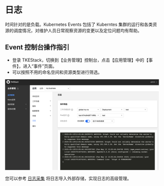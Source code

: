 # 日志

时间针对的是负载。Kubernetes Events 包括了 Kuberntes 集群的运行和各类资源的调度情况，对维护人员日常观察资源的变更以及定位问题均有帮助。

## Event 控制台操作指引

* 登录 TKEStack，切换到【业务管理】控制台，点击【应用管理】中的【事件】，进入“事件”页面。
* 可以按照不用的命名空间和资源类型进行筛选。

![](../../../.gitbook/assets/image%20%28122%29.png)

您可以参考 [日志采集](../operation-mgmt/log-collection.md) 将日志导入外部存储，实现日志的高级管理。

